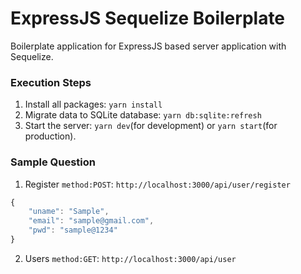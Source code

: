 # ExpressJS Sequelize Boilerplate
Boilerplate application for ExpressJS based server application with Sequelize.

### Execution Steps

1) Install all packages: `yarn install`
2) Migrate data to SQLite database: `yarn db:sqlite:refresh`
3) Start the server: `yarn dev`(for development) or `yarn start`(for production).

### Sample Question

1) Register `method:POST`: `http://localhost:3000/api/user/register`
```javascript
{
	"uname": "Sample",
	"email": "sample@gmail.com",
	"pwd": "sample@1234"
}
```
2) Users `method:GET`: `http://localhost:3000/api/user`
